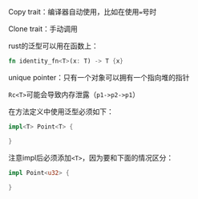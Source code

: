 Copy trait：编译器自动使用，比如在使用`=`号时

Clone trait：手动调用



rust的泛型可以用在函数上：

```rust
fn identity_fn<T>(x: T) -> T {x}
```



unique pointer：只有一个对象可以拥有一个指向堆的指针



`Rc<T>`可能会导致内存泄露（`p1->p2->p1`）



在方法定义中使用泛型必须如下：

```rust
impl<T> Point<T> {

}
```

注意impl后必须添加`<T>`，因为要和下面的情况区分：

```rust
impl Point<u32> {

}
```

